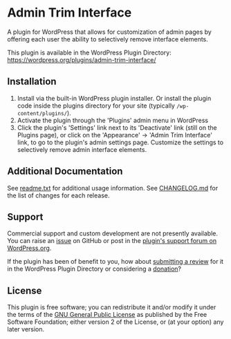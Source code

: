 # Admin Trim Interface

A plugin for WordPress that allows for customization of admin pages by offering each user the ability to selectively remove interface elements.

This plugin is available in the WordPress Plugin Directory: https://wordpress.org/plugins/admin-trim-interface/


## Installation

1. Install via the built-in WordPress plugin installer. Or install the plugin code inside the plugins directory for your site (typically `/wp-content/plugins/`).
2. Activate the plugin through the 'Plugins' admin menu in WordPress
3. Click the plugin's 'Settings' link next to its 'Deactivate' link (still on the Plugins page), or click on the 'Appearance' -> 'Admin Trim Interface' link, to go to the plugin's admin settings page.  Customize the settings to selectively remove admin interface elements.


## Additional Documentation

See [readme.txt](https://github.com/coffee2code/admin-trim-interface/blob/master/readme.txt) for additional usage information. See [CHANGELOG.md](CHANGELOG.md) for the list of changes for each release.


## Support

Commercial support and custom development are not presently available. You can raise an [issue](https://github.com/coffee2code/admin-trim-interface/issues) on GitHub or post in the [plugin's support forum on WordPress.org](https://wordpress.org/support/plugin/admin-trim-interface/).

If the plugin has been of benefit to you, how about [submitting a review](https://wordpress.org/support/plugin/admin-trim-interface/reviews/) for it in the WordPress Plugin Directory or considering a [donation](https://www.paypal.com/cgi-bin/webscr?cmd=_s-xclick&hosted_button_id=6ARCFJ9TX3522)?


## License

This plugin is free software; you can redistribute it and/or modify it under the terms of the [GNU General Public License](https://www.gnu.org/licenses/gpl-2.0.html) as published by the Free Software Foundation; either version 2 of the License, or (at your option) any later version.